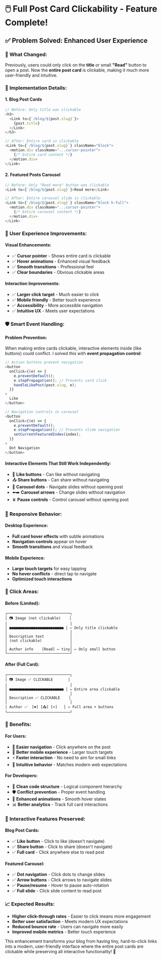 # 🖱️ Full Post Card Clickability - Feature Complete!

## ✅ **Problem Solved: Enhanced User Experience**

### 🎯 **What Changed:**
Previously, users could only click on the **title** or small **"Read"** button to open a post. Now the **entire post card** is clickable, making it much more user-friendly and intuitive.

### 🔄 **Implementation Details:**

#### **1. Blog Post Cards**
```typescript
// Before: Only title was clickable
<h3>
  <Link to={`/blog/${post.slug}`}>
    {post.title}
  </Link>
</h3>

// After: Entire card is clickable
<Link to={`/blog/${post.slug}`} className="block">
  <motion.div className="...cursor-pointer">
    {/* Entire card content */}
  </motion.div>
</Link>
```

#### **2. Featured Posts Carousel**
```typescript
// Before: Only "Read more" button was clickable
<Link to={`/blog/${post.slug}`}>Read more</Link>

// After: Entire carousel slide is clickable
<Link to={`/blog/${post.slug}`} className="block h-full">
  <motion.div className="...cursor-pointer">
    {/* Entire carousel content */}
  </motion.div>
</Link>
```

### 🎨 **User Experience Improvements:**

#### **Visual Enhancements:**
- ✅ **Cursor pointer** - Shows entire card is clickable
- ✅ **Hover animations** - Enhanced visual feedback
- ✅ **Smooth transitions** - Professional feel
- ✅ **Clear boundaries** - Obvious clickable areas

#### **Interaction Improvements:**
- ✅ **Larger click target** - Much easier to click
- ✅ **Mobile friendly** - Better touch experience
- ✅ **Accessibility** - More accessible navigation
- ✅ **Intuitive UX** - Meets user expectations

### 🛡️ **Smart Event Handling:**

#### **Problem Prevention:**
When making entire cards clickable, interactive elements inside (like buttons) could conflict. I solved this with **event propagation control**:

```typescript
// Action buttons prevent navigation
<button 
  onClick={(e) => {
    e.preventDefault();
    e.stopPropagation(); // Prevents card click
    handleLikePost(post.slug, e);
  }}
>
  Like
</button>

// Navigation controls in carousel
<button 
  onClick={(e) => {
    e.preventDefault();
    e.stopPropagation(); // Prevents slide navigation
    setCurrentFeaturedIndex(index);
  }}
>
  Dot Navigation
</button>
```

#### **Interactive Elements That Still Work Independently:**
- 🔴 **Like buttons** - Can like without navigating
- 📤 **Share buttons** - Can share without navigating  
- 🔘 **Carousel dots** - Navigate slides without opening post
- ⬅️➡️ **Carousel arrows** - Change slides without navigation
- ⏸️ **Pause controls** - Control carousel without opening post

### 📱 **Responsive Behavior:**

#### **Desktop Experience:**
- **Full card hover effects** with subtle animations
- **Navigation controls** appear on hover
- **Smooth transitions** and visual feedback

#### **Mobile Experience:**
- **Large touch targets** for easy tapping
- **No hover conflicts** - direct tap to navigate
- **Optimized touch interactions**

### 🎯 **Click Areas:**

#### **Before (Limited):**
```
┌─────────────────────────────┐
│ 📷 Image (not clickable)    │
│                             │
│ ■■■■■■■■■■■■■■■■■■■■■■■■■ │ ← Only title clickable
│                             │
│ Description text            │
│ (not clickable)             │
│                             │
│ Author info    [Read] ← tiny│ ← Only small button
└─────────────────────────────┘
```

#### **After (Full Card):**
```
┌─────────────────────────────┐
│ 📷 Image ✅ CLICKABLE       │
│                             │
│ ■■■■■■■■■■■■■■■■■■■■■■■■■ │ ← Entire area clickable
│                             │
│ Description ✅ CLICKABLE    │
│                             │
│ Author ✅  [❤️] [📤] [➡️]   │ ← Full area + buttons
└─────────────────────────────┘
```

### 🚀 **Benefits:**

#### **For Users:**
- 🎯 **Easier navigation** - Click anywhere on the post
- 📱 **Better mobile experience** - Larger touch targets
- ⚡ **Faster interaction** - No need to aim for small links
- 🧭 **Intuitive behavior** - Matches modern web expectations

#### **For Developers:**
- 🔧 **Clean code structure** - Logical component hierarchy
- 🛡️ **Conflict prevention** - Proper event handling
- 🎨 **Enhanced animations** - Smooth hover states
- 📊 **Better analytics** - Track full card interactions

### 🎪 **Interactive Features Preserved:**

#### **Blog Post Cards:**
- ✅ **Like button** - Click to like (doesn't navigate)
- ✅ **Share button** - Click to share (doesn't navigate)
- ✅ **Full card** - Click anywhere else to read post

#### **Featured Carousel:**
- ✅ **Dot navigation** - Click dots to change slides
- ✅ **Arrow buttons** - Click arrows to navigate slides
- ✅ **Pause/resume** - Hover to pause auto-rotation
- ✅ **Full slide** - Click slide content to read post

### 📈 **Expected Results:**
- **Higher click-through rates** - Easier to click means more engagement
- **Better user satisfaction** - Meets modern UX expectations  
- **Reduced bounce rate** - Users can navigate more easily
- **Improved mobile metrics** - Better touch experience

This enhancement transforms your blog from having tiny, hard-to-click links into a modern, user-friendly interface where the entire post cards are clickable while preserving all interactive functionality! 🎉
